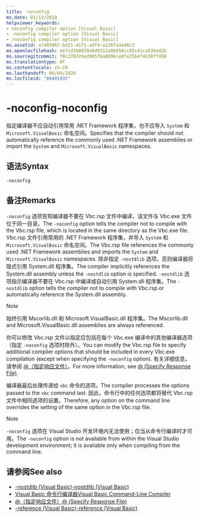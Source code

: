 ```yaml
---
title: -noconfig
ms.date: 03/13/2018
helpviewer_keywords:
- noconfig compiler option [Visual Basic]
- -noconfig compiler option [Visual Basic]
- /noconfig compiler option [Visual Basic]
ms.assetid: a7405067-bd21-4171-adf4-a126fa3ad6c3
ms.openlocfilehash: ee7cd1b8039a8d9312a8b058cc85c41ca536ed2b
ms.sourcegitcommit: f8c270376ed905f6a8896ce0fe25b4f4b38ff498
ms.translationtype: HT
ms.contentlocale: zh-CN
ms.lasthandoff: 06/04/2020
ms.locfileid: "84401935"
---
```

# <a name="-noconfig"></a><span data-ttu-id="1f300-102">-noconfig</span><span class="sxs-lookup"><span data-stu-id="1f300-102">-noconfig</span></span>
<span data-ttu-id="1f300-103">指定编译器不应自动引用常用 .NET Framework 程序集，也不应导入 `System` 和 `Microsoft.VisualBasic` 命名空间。</span><span class="sxs-lookup"><span data-stu-id="1f300-103">Specifies that the compiler should not automatically reference the commonly used .NET Framework assemblies or import the `System` and `Microsoft.VisualBasic` namespaces.</span></span>  
  
## <a name="syntax"></a><span data-ttu-id="1f300-104">语法</span><span class="sxs-lookup"><span data-stu-id="1f300-104">Syntax</span></span>  
  
```console  
-noconfig  
```  
  
## <a name="remarks"></a><span data-ttu-id="1f300-105">备注</span><span class="sxs-lookup"><span data-stu-id="1f300-105">Remarks</span></span>  
 <span data-ttu-id="1f300-106">`-noconfig` 选项告知编译器不要在 Vbc.rsp 文件中编译，该文件与 Vbc.exe 文件位于同一目录。</span><span class="sxs-lookup"><span data-stu-id="1f300-106">The `-noconfig` option tells the compiler not to compile with the Vbc.rsp file, which is located in the same directory as the Vbc.exe file.</span></span> <span data-ttu-id="1f300-107">Vbc.rsp 文件引用常用的 .NET Framework 程序集，并导入 `System` 和 `Microsoft.VisualBasic` 命名空间。</span><span class="sxs-lookup"><span data-stu-id="1f300-107">The Vbc.rsp file references the commonly used .NET Framework assemblies and imports the `System` and `Microsoft.VisualBasic` namespaces.</span></span> <span data-ttu-id="1f300-108">除非指定 `-nostdlib` 选项，否则编译器将隐式引用 System.dll 程序集。</span><span class="sxs-lookup"><span data-stu-id="1f300-108">The compiler implicitly references the System.dll assembly unless the `-nostdlib` option is specified.</span></span> <span data-ttu-id="1f300-109">`-nostdlib` 选项指示编译器不要在 Vbc.rsp 中编译或自动引用 System.dll 程序集。</span><span class="sxs-lookup"><span data-stu-id="1f300-109">The `-nostdlib` option tells the compiler not to compile with Vbc.rsp or automatically reference the System.dll assembly.</span></span>  
  
> [!NOTE]
> <span data-ttu-id="1f300-110">始终引用 Mscorlib.dll 和 Microsoft.VisualBasic.dll 程序集。</span><span class="sxs-lookup"><span data-stu-id="1f300-110">The Mscorlib.dll and Microsoft.VisualBasic.dll assemblies are always referenced.</span></span>  
  
 <span data-ttu-id="1f300-111">你可以修改 Vbc.rsp 文件以指定应包括在每个 Vbc.exe 编译中的其他编译器选项（指定 `-noconfig` 选项时除外）。</span><span class="sxs-lookup"><span data-stu-id="1f300-111">You can modify the Vbc.rsp file to specify additional compiler options that should be included in every Vbc.exe compilation (except when specifying the `-noconfig` option).</span></span> <span data-ttu-id="1f300-112">有关详细信息，请参阅 [@（指定响应文件）](specify-response-file.md)。</span><span class="sxs-lookup"><span data-stu-id="1f300-112">For more information, see [@ (Specify Response File)](specify-response-file.md).</span></span>  
  
 <span data-ttu-id="1f300-113">编译器最后处理传递给 `vbc` 命令的选项。</span><span class="sxs-lookup"><span data-stu-id="1f300-113">The compiler processes the options passed to the `vbc` command last.</span></span> <span data-ttu-id="1f300-114">因此，命令行中的任何选项都将替代 Vbc.rsp 文件中相同选项的设置。</span><span class="sxs-lookup"><span data-stu-id="1f300-114">Therefore, any option on the command line overrides the setting of the same option in the Vbc.rsp file.</span></span>  
  
> [!NOTE]
> <span data-ttu-id="1f300-115">`-noconfig` 选项在 Visual Studio 开发环境内无法使用；仅当从命令行编译时才可用。</span><span class="sxs-lookup"><span data-stu-id="1f300-115">The `-noconfig` option is not available from within the Visual Studio development environment; it is available only when compiling from the command line.</span></span>  
  
## <a name="see-also"></a><span data-ttu-id="1f300-116">请参阅</span><span class="sxs-lookup"><span data-stu-id="1f300-116">See also</span></span>

- [<span data-ttu-id="1f300-117">-nostdlib (Visual Basic)</span><span class="sxs-lookup"><span data-stu-id="1f300-117">-nostdlib (Visual Basic)</span></span>](nostdlib.md)
- [<span data-ttu-id="1f300-118">Visual Basic 命令行编译器</span><span class="sxs-lookup"><span data-stu-id="1f300-118">Visual Basic Command-Line Compiler</span></span>](index.md)
- [<span data-ttu-id="1f300-119">@（指定响应文件）</span><span class="sxs-lookup"><span data-stu-id="1f300-119">@ (Specify Response File)</span></span>](specify-response-file.md)
- [<span data-ttu-id="1f300-120">-reference (Visual Basic)</span><span class="sxs-lookup"><span data-stu-id="1f300-120">-reference (Visual Basic)</span></span>](reference.md)
